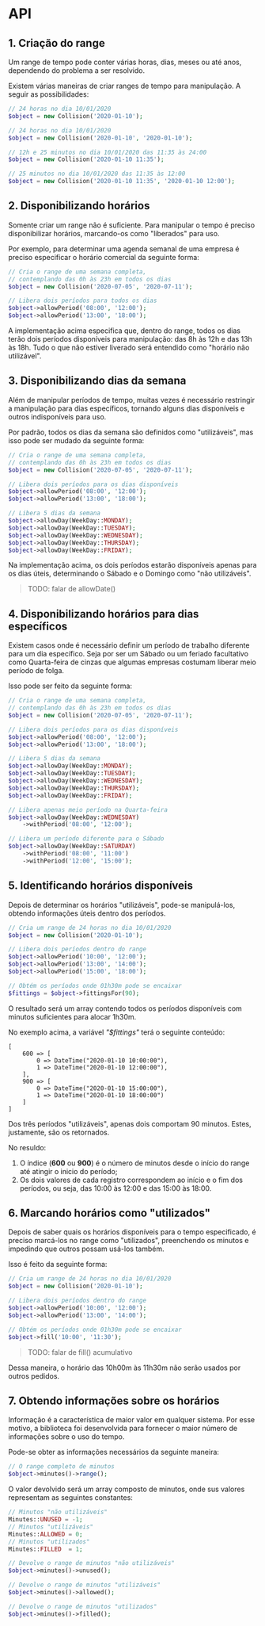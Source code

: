 # API

## 1. Criação do range

Um range de tempo pode conter várias horas, dias, meses ou até anos, dependendo 
do problema a ser resolvido.

Existem várias maneiras de criar ranges de tempo para manipulação. A seguir as possibilidades:

```php
// 24 horas no dia 10/01/2020
$object = new Collision('2020-01-10');
```

```php
// 24 horas no dia 10/01/2020
$object = new Collision('2020-01-10', '2020-01-10');
```

```php
// 12h e 25 minutos no dia 10/01/2020 das 11:35 às 24:00
$object = new Collision('2020-01-10 11:35');
```

```php
// 25 minutos no dia 10/01/2020 das 11:35 às 12:00
$object = new Collision('2020-01-10 11:35', '2020-01-10 12:00');
```

## 2. Disponibilizando horários

Somente criar um range não é suficiente. Para manipular o tempo é preciso disponibilizar horários, marcando-os como "liberados" para uso.

Por exemplo, para determinar uma agenda semanal de uma empresa é preciso especificar o horário comercial da seguinte forma:

```php
// Cria o range de uma semana completa, 
// contemplando das 0h às 23h em todos os dias
$object = new Collision('2020-07-05', '2020-07-11');

// Libera dois períodos para todos os dias
$object->allowPeriod('08:00', '12:00');
$object->allowPeriod('13:00', '18:00');
```

A implementação acima especifica que, dentro do range, todos os dias terão
dois períodos disponíveis para manipulação: das 8h às 12h e das 13h às 18h.
Tudo o que não estiver liverado será entendido como "horário não utilizável".

## 3. Disponibilizando dias da semana

Além de manipular períodos de tempo, muitas vezes é necessário restringir a manipulação para dias específicos, tornando alguns dias disponíveis e outros indisponíveis para uso.

Por padrão, todos os dias da semana são definidos como "utilizáveis", mas isso
pode ser mudado da seguinte forma:

```php
// Cria o range de uma semana completa, 
// contemplando das 0h às 23h em todos os dias
$object = new Collision('2020-07-05', '2020-07-11');

// Libera dois períodos para os dias disponíveis
$object->allowPeriod('08:00', '12:00');
$object->allowPeriod('13:00', '18:00');

// Libera 5 dias da semana
$object->allowDay(WeekDay::MONDAY);
$object->allowDay(WeekDay::TUESDAY);
$object->allowDay(WeekDay::WEDNESDAY);
$object->allowDay(WeekDay::THURSDAY);
$object->allowDay(WeekDay::FRIDAY);
```

Na implementação acima, os dois períodos estarão disponíveis apenas para os dias úteis, determinando o Sábado e o Domingo como "não utilizáveis".

> TODO: falar de allowDate()

## 4. Disponibilizando horários para dias específicos

Existem casos onde é necessário definir um período de trabalho diferente
para um dia específico. Seja por ser um Sábado ou um feriado facultativo 
como Quarta-feira de cinzas que algumas empresas costumam liberar meio 
período de folga.

Isso pode ser feito da seguinte forma:

```php
// Cria o range de uma semana completa, 
// contemplando das 0h às 23h em todos os dias
$object = new Collision('2020-07-05', '2020-07-11');

// Libera dois períodos para os dias disponíveis
$object->allowPeriod('08:00', '12:00');
$object->allowPeriod('13:00', '18:00');

// Libera 5 dias da semana
$object->allowDay(WeekDay::MONDAY);
$object->allowDay(WeekDay::TUESDAY);
$object->allowDay(WeekDay::WEDNESDAY);
$object->allowDay(WeekDay::THURSDAY);
$object->allowDay(WeekDay::FRIDAY);

// Libera apenas meio período na Quarta-feira
$object->allowDay(WeekDay::WEDNESDAY)
    ->withPeriod('08:00', '12:00');

// Libera um período diferente para o Sábado
$object->allowDay(WeekDay::SATURDAY)
    ->withPeriod('08:00', '11:00')
    ->withPeriod('12:00', '15:00');
```

## 5. Identificando horários disponíveis

Depois de determinar os horários "utilizáveis", pode-se manipulá-los,
obtendo informações úteis dentro dos períodos.

```php
// Cria um range de 24 horas no dia 10/01/2020
$object = new Collision('2020-01-10');

// Libera dois períodos dentro do range
$object->allowPeriod('10:00', '12:00');
$object->allowPeriod('13:00', '14:00');
$object->allowPeriod('15:00', '18:00');

// Obtém os períodos onde 01h30m pode se encaixar
$fittings = $object->fittingsFor(90);
```

O resultado será um array contendo todos os períodos disponíveis com
minutos suficientes para alocar 1h30m.

No exemplo acima, a variável *"$fittings"* terá o seguinte conteúdo:

```
[
    600 => [
        0 => DateTime("2020-01-10 10:00:00"),
        1 => DateTime("2020-01-10 12:00:00"),
    ],
    900 => [
        0 => DateTime("2020-01-10 15:00:00"),
        1 => DateTime("2020-01-10 18:00:00")
    ]
]
```

Dos três períodos "utilizáveis", apenas dois comportam 90 minutos. Estes,
justamente, são os retornados.

No resuldo:

1. O índice (**600** ou **900**) é o número de minutos desde o início do range até atingir o inicio do período;
2. Os dois valores de cada registro correspondem ao início e o fim dos períodos, ou seja, das 10:00 às 12:00 e das 15:00 às 18:00.

## 6. Marcando horários como "utilizados"

Depois de saber quais os horários disponíveis para o tempo especificado, 
é preciso marcá-los no range como "utilizados", preenchendo os minutos e 
impedindo que outros possam usá-los também.

Isso é feito da seguinte forma:

```php
// Cria um range de 24 horas no dia 10/01/2020
$object = new Collision('2020-01-10');

// Libera dois períodos dentro do range
$object->allowPeriod('10:00', '12:00');
$object->allowPeriod('13:00', '14:00');

// Obtém os períodos onde 01h30m pode se encaixar
$object->fill('10:00', '11:30');
```

> TODO: falar de fill() acumulativo

Dessa maneira, o horário das 10h00m às 11h30m não serão usados 
por outros pedidos.

## 7. Obtendo informações sobre os horários

Informação é a característica de maior valor em qualquer sistema. 
Por esse motivo, a biblioteca foi desenvolvida para fornecer 
o maior número de informações sobre o uso do tempo.

Pode-se obter as informações necessários da seguinte maneira:

```php
// O range completo de minutos
$object->minutes()->range();
```

O valor devolvido será um array composto de minutos, onde
sus valores representam as seguintes constantes:

```php
// Minutos "não utilizáveis"
Minutes::UNUSED = -1;
// Minutos "utilizáveis"
Minutes::ALLOWED = 0;
// Minutos "utilizados"
Minutes::FILLED  = 1;
```

```php
// Devolve o range de minutos "não utilizáveis"
$object->minutes()->unused();
```

```php
// Devolve o range de minutos "utilizáveis"
$object->minutes()->allowed();
```

```php
// Devolve o range de minutos "utilizados"
$object->minutes()->filled();
```
